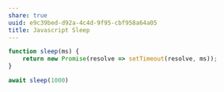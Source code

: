 ```yaml
---
share: true
uuid: e9c39bed-d92a-4c4d-9f95-cbf958a64a05
title: Javascript Sleep
---
```

``` javascript
function sleep(ms) {
	return new Promise(resolve => setTimeout(resolve, ms));
}

await sleep(1000)
```